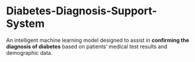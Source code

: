 # Diabetes-Diagnosis-Support-System
An intelligent machine learning model designed to assist in **confirming the diagnosis of diabetes** based on patients’ medical test results and demographic data.
